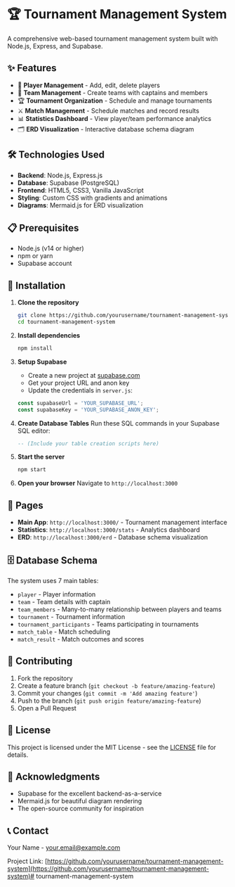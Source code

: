 # 🏆 Tournament Management System

A comprehensive web-based tournament management system built with Node.js, Express, and Supabase.

## ✨ Features

- 👤 **Player Management** - Add, edit, delete players
- 👥 **Team Management** - Create teams with captains and members
- 🏆 **Tournament Organization** - Schedule and manage tournaments
- ⚔️ **Match Management** - Schedule matches and record results
- 📊 **Statistics Dashboard** - View player/team performance analytics
- 🗂️ **ERD Visualization** - Interactive database schema diagram

## 🛠️ Technologies Used

- **Backend**: Node.js, Express.js
- **Database**: Supabase (PostgreSQL)
- **Frontend**: HTML5, CSS3, Vanilla JavaScript
- **Styling**: Custom CSS with gradients and animations
- **Diagrams**: Mermaid.js for ERD visualization

## 📋 Prerequisites

- Node.js (v14 or higher)
- npm or yarn
- Supabase account

## 🚀 Installation

1. **Clone the repository**
   ```bash
   git clone https://github.com/yourusername/tournament-management-system.git
   cd tournament-management-system
   ```

2. **Install dependencies**
   ```bash
   npm install
   ```

3. **Setup Supabase**
   - Create a new project at [supabase.com](https://supabase.com)
   - Get your project URL and anon key
   - Update the credentials in `server.js`:
   ```javascript
   const supabaseUrl = 'YOUR_SUPABASE_URL';
   const supabaseKey = 'YOUR_SUPABASE_ANON_KEY';
   ```

4. **Create Database Tables**
   Run these SQL commands in your Supabase SQL editor:
   ```sql
   -- (Include your table creation scripts here)
   ```

5. **Start the server**
   ```bash
   npm start
   ```

6. **Open your browser**
   Navigate to `http://localhost:3000`

## 📱 Pages

- **Main App**: `http://localhost:3000/` - Tournament management interface
- **Statistics**: `http://localhost:3000/stats` - Analytics dashboard  
- **ERD**: `http://localhost:3000/erd` - Database schema visualization

## 🗄️ Database Schema

The system uses 7 main tables:
- `player` - Player information
- `team` - Team details with captain
- `team_members` - Many-to-many relationship between players and teams
- `tournament` - Tournament information
- `tournament_participants` - Teams participating in tournaments
- `match_table` - Match scheduling
- `match_result` - Match outcomes and scores

## 🤝 Contributing

1. Fork the repository
2. Create a feature branch (`git checkout -b feature/amazing-feature`)
3. Commit your changes (`git commit -m 'Add amazing feature'`)
4. Push to the branch (`git push origin feature/amazing-feature`)
5. Open a Pull Request

## 📄 License

This project is licensed under the MIT License - see the [LICENSE](LICENSE) file for details.

## 🙏 Acknowledgments

- Supabase for the excellent backend-as-a-service
- Mermaid.js for beautiful diagram rendering
- The open-source community for inspiration

## 📞 Contact

Your Name - your.email@example.com

Project Link: [https://github.com/yourusername/tournament-management-system](https://github.com/yourusername/tournament-management-system)#   t o u r n a m e n t - m a n a g e m e n t - s y s t e m  
 